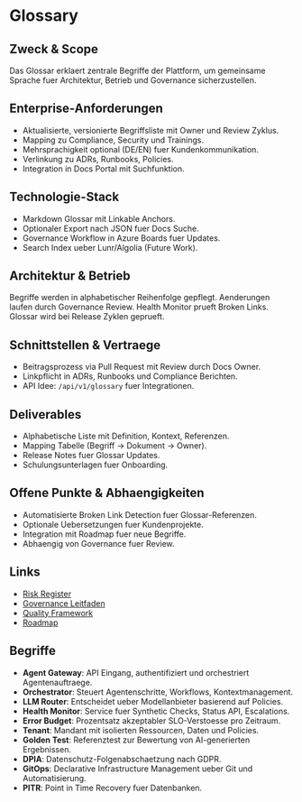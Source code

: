 # Glossary

## Zweck & Scope
Das Glossar erklaert zentrale Begriffe der Plattform, um gemeinsame Sprache fuer Architektur, Betrieb und Governance sicherzustellen.

## Enterprise-Anforderungen
- Aktualisierte, versionierte Begriffsliste mit Owner und Review Zyklus.
- Mapping zu Compliance, Security und Trainings.
- Mehrsprachigkeit optional (DE/EN) fuer Kundenkommunikation.
- Verlinkung zu ADRs, Runbooks, Policies.
- Integration in Docs Portal mit Suchfunktion.

## Technologie-Stack
- Markdown Glossar mit Linkable Anchors.
- Optionaler Export nach JSON fuer Docs Suche.
- Governance Workflow in Azure Boards fuer Updates.
- Search Index ueber Lunr/Algolia (Future Work).

## Architektur & Betrieb
Begriffe werden in alphabetischer Reihenfolge gepflegt. Aenderungen laufen durch Governance Review. Health Monitor prueft Broken Links. Glossar wird bei Release Zyklen geprueft.

## Schnittstellen & Vertraege
- Beitragsprozess via Pull Request mit Review durch Docs Owner.
- Linkpflicht in ADRs, Runbooks und Compliance Berichten.
- API Idee: `/api/v1/glossary` fuer Integrationen.

## Deliverables
- Alphabetische Liste mit Definition, Kontext, Referenzen.
- Mapping Tabelle (Begriff -> Dokument -> Owner).
- Release Notes fuer Glossar Updates.
- Schulungsunterlagen fuer Onboarding.

## Offene Punkte & Abhaengigkeiten
- Automatisierte Broken Link Detection fuer Glossar-Referenzen.
- Optionale Uebersetzungen fuer Kundenprojekte.
- Integration mit Roadmap fuer neue Begriffe.
- Abhaengig von Governance fuer Review.

## Links
- [Risk Register](md.html?path=risk/risk.md)
- [Governance Leitfaden](md.html?path=governance/governance.md)
- [Quality Framework](md.html?path=quality/quality.md)
- [Roadmap](md.html?path=roadmap.md)

## Begriffe
- **Agent Gateway**: API Eingang, authentifiziert und orchestriert Agentenauftraege.
- **Orchestrator**: Steuert Agentenschritte, Workflows, Kontextmanagement.
- **LLM Router**: Entscheidet ueber Modellanbieter basierend auf Policies.
- **Health Monitor**: Service fuer Synthetic Checks, Status API, Escalations.
- **Error Budget**: Prozentsatz akzeptabler SLO-Verstoesse pro Zeitraum.
- **Tenant**: Mandant mit isolierten Ressourcen, Daten und Policies.
- **Golden Test**: Referenztest zur Bewertung von AI-generierten Ergebnissen.
- **DPIA**: Datenschutz-Folgenabschaetzung nach GDPR.
- **GitOps**: Declarative Infrastructure Management ueber Git und Automatisierung.
- **PITR**: Point in Time Recovery fuer Datenbanken.
